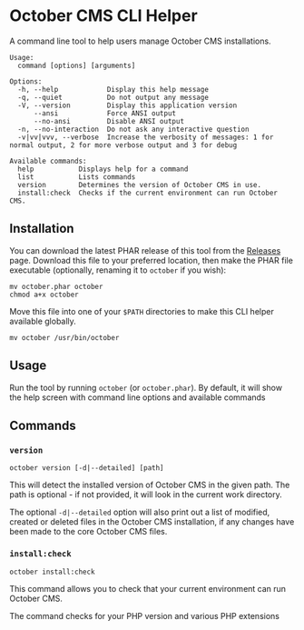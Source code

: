 # October CMS CLI Helper

A command line tool to help users manage October CMS installations.

```
Usage:
  command [options] [arguments]

Options:
  -h, --help            Display this help message
  -q, --quiet           Do not output any message
  -V, --version         Display this application version
      --ansi            Force ANSI output
      --no-ansi         Disable ANSI output
  -n, --no-interaction  Do not ask any interactive question
  -v|vv|vvv, --verbose  Increase the verbosity of messages: 1 for normal output, 2 for more verbose output and 3 for debug

Available commands:
  help           Displays help for a command
  list           Lists commands
  version        Determines the version of October CMS in use.
  install:check  Checks if the current environment can run October CMS.

```

## Installation

You can download the latest PHAR release of this tool from the [Releases](https://github.com/bennothommo/october-cli/releases) page. Download this file to your preferred location, then make the PHAR file executable (optionally, renaming it to `october` if you wish):

```
mv october.phar october
chmod a+x october
```

Move this file into one of your `$PATH` directories to make this CLI helper available globally.

```
mv october /usr/bin/october
```

## Usage

Run the tool by running `october` (or `october.phar`). By default, it will show the help screen with command line options and available commands

## Commands

### `version`

```
october version [-d|--detailed] [path]
```

This will detect the installed version of October CMS in the given path. The path is optional - if not provided, it will look in the current work directory.

The optional `-d|--detailed` option will also print out a list of modified, created or deleted files in the October CMS installation, if any changes have been made to the core October CMS files.

### `install:check`

```
october install:check
```

This command allows you to check that your current environment can run October CMS. 

The command checks for your PHP version and various PHP extensions
